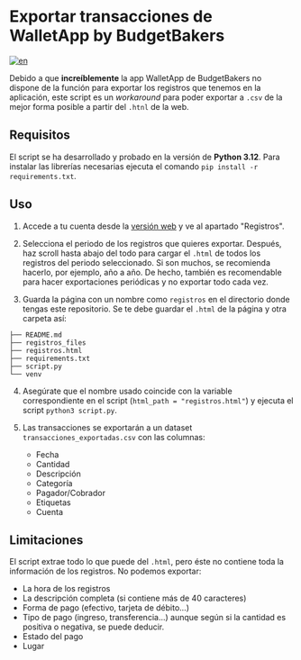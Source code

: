# Exportar transacciones de WalletApp by BudgetBakers
[![en](https://img.shields.io/badge/language-en-blue.svg)](README.md)

Debido a que **increíblemente** la app WalletApp de BudgetBakers no dispone de la función para exportar los registros que tenemos en la aplicación, este script es un *workaround* para poder exportar a `.csv` de la mejor forma posible a partir del `.htnl` de la web.

## Requisitos

El script se ha desarrollado y probado en la versión de **Python 3.12**. Para instalar las librerías necesarias ejecuta el comando `pip install -r requirements.txt`.

## Uso

1. Accede a tu cuenta desde la [versión web](https://web.budgetbakers.com/) y ve al apartado "Registros".

2. Selecciona el periodo de los registros que quieres exportar. Después, haz scroll hasta abajo del todo para cargar el `.html` de todos los registros del periodo seleccionado. Si son muchos, se recomienda hacerlo, por ejemplo, año a año. De hecho, también es recomendable para hacer exportaciones periódicas y no exportar todo cada vez.

3. Guarda la página con un nombre como `registros` en el directorio donde tengas este repositorio. Se te debe guardar el `.html` de la página y otra carpeta así:

```
├── README.md
├── registros_files
├── registros.html
├── requirements.txt
├── script.py
└── venv
```

4. Asegúrate que el nombre usado coincide con la variable correspondiente en el script (`html_path = "registros.html"`) y ejecuta el script `python3 script.py`.

5. Las transacciones se exportarán a un dataset `transacciones_exportadas.csv` con las columnas:

    - Fecha
    - Cantidad
    - Descripción
    - Categoría
    - Pagador/Cobrador
    - Etiquetas
    - Cuenta

## Limitaciones

El script extrae todo lo que puede del `.html`, pero éste no contiene toda la información de los registros. No podemos exportar:

- La hora de los registros
- La descripción completa (si contiene más de 40 caracteres)
- Forma de pago (efectivo, tarjeta de débito...)
- Tipo de pago (ingreso, transferencia...) aunque según si la cantidad es positiva o negativa, se puede deducir.
- Estado del pago
- Lugar